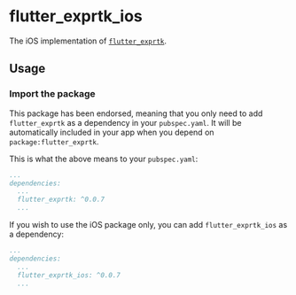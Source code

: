 # flutter_exprtk_ios

The iOS implementation of [`flutter_exprtk`][1].

## Usage

### Import the package

This package has been endorsed, meaning that you only need to add `flutter_exprtk`
as a dependency in your `pubspec.yaml`. It will be automatically included in your app
when you depend on `package:flutter_exprtk`.

This is what the above means to your `pubspec.yaml`:

```yaml
...
dependencies:
  ...
  flutter_exprtk: ^0.0.7
  ...
```

If you wish to use the iOS package only, you can add `flutter_exprtk_ios` as a
dependency:

```yaml
...
dependencies:
  ...
  flutter_exprtk_ios: ^0.0.7
  ...
```

[1]: ../flutter_exprtk